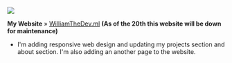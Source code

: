 ![](https://cdn.glitch.com/233efcda-1f98-4551-9b2e-8792c9934f1a%2FWilliamTheDev%20sigin1.png?v=1605280403318)

**My Website** » [WilliamTheDev.ml](https://williamthedev.ml/)
**(As of the 20th this website will be down for maintenance)**
- I'm adding responsive web design and updating my projects section and about section. I'm also adding an another page to the website.


